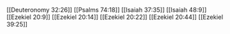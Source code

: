 [[Deuteronomy 32:26]]
[[Psalms 74:18]]
[[Isaiah 37:35]]
[[Isaiah 48:9]]
[[Ezekiel 20:9]]
[[Ezekiel 20:14]]
[[Ezekiel 20:22]]
[[Ezekiel 20:44]]
[[Ezekiel 39:25]]
